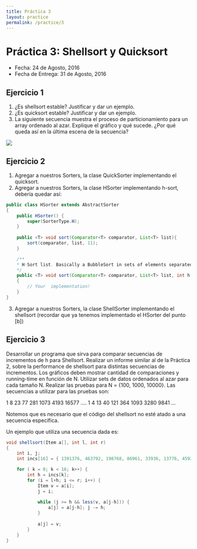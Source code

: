 ```yaml
---
title: Práctica 3
layout: practice
permalink: /practice/3
---
```


# Práctica 3: Shellsort y Quicksort

* Fecha: 24 de Agosto, 2016
* Fecha de Entrega: 31 de Agosto, 2016

## Ejercicio 1

1. ¿Es shellsort estable? Justificar y dar un ejemplo.
2. ¿Es quicksort estable? Justificar y dar un ejemplo.
3. La siguiente secuencia muestra el proceso de particionamiento para un array ordenado al azar. Explique el gráfico y qué sucede. ¿Por qué queda así en la última escena de la secuencia?

![]({{site.baseurl}}/practice/tp3_1.jpg)

## Ejercicio 2

1. Agregar a nuestros Sorters, la clase QuickSorter implementando el quicksort.
2. Agregar a nuestros Sorters, la clase HSorter implementando h-sort, debería quedar así:

```java
public class HSorter extends AbstractSorter
{
	public HSorter() {
		super(SorterType.H);
	}
	
	public <T> void sort(Comparator<T> comparator, List<T> list){ 
		sort(comparator, list, 11);
	} 

	/**
	* H-Sort list. Basically a BubbleSort in sets of elements separated by h
	*/ 
	public <T> void sort(Comparator<T> comparator, List<T> list, int h) 
	{ 
		// Your  implementation!
	}
}
```

3. Agregar a nuestros Sorters, la clase ShellSorter implementando el shellsort (recordar que ya tenemos implementado el HSorter del punto [b])

## Ejercicio 3

Desarrollar un programa que sirva para comparar secuencias de incrementos de h para Shellsort. 
Realizar un informe similar al de la Práctica 2, sobre la performance de shellsort para distintas secuencias de incrementos.
Los gráficos deben mostrar cantidad de comparaciones y running-time en función de N. 
Utilizar sets de datos ordenados al azar para cada tamaño N.
Realizar las pruebas para N = {100, 1000, 10000}.
Las secuencias a utilizar para las pruebas son:

1 8 23 77 281 1073 4193 16577 ....
1 4 13 40 121 364 1093 3280 9841 ...

Notemos que es necesario que el código del shellsort no esté atado a una secuencia específica. 


Un ejemplo que utiliza una secuencia dada es:

```java
void shellsort(Item a[], int l, int r)
{
	int i, j;
	int incs[16] = { 1391376, 463792, 198768, 86961, 33936, 13776, 4592, 1968, 861, 336, 112, 48, 21, 7, 3, 1 };

	for ( k = 0; k < 16; k++) {
		int h = incs[k];
		for (i = l+h; i <= r; i++) {
		 	Item v = a[i];
		 	j = i;
		 	
		 	while (j >= h && less(v, a[j-h])) { 
		 		a[j] = a[j-h]; j -= h; 
		 	}
				
			a[j] = v;
		}
	}
}
```